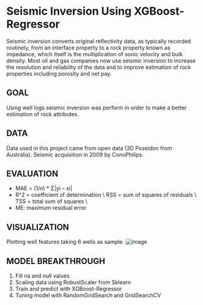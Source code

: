 # Seismic Inversion Using XGBoost-Regressor
Seismic inversion converts original reflectivity data, as typically recorded routinely, from an interface property to a rock property known as impedance, which itself is the multiplication of sonic velocity and bulk density. Most oil and gas companies now use seismic inversion to increase the resolution and reliability of the data and to improve estimation of rock properties including porosity and net pay.

GOAL
-------------------------------------------------------------------------------------------------------------------------------------
Using well logs seismic inversion was perform in order to make a better estimation of rock attributes.

DATA
-------------------------------------------------------------------------------------------------------------------------------------
Data used in this project came from open data (3D Poseidon from Australia). Seismic acquisition in 2009 by ConoPhilips.

EVALUATION
-------------------------------------------------------------------------------------------------------------------------------------
- MAE = (1/n) * Σ|yi – xi|
- R^2 = coefficient of determination \ RSS = sum of squares of residuals \ TSS = total sum of squares \
- ME: maximum residual error

VISUALIZATION
-------------------------------------------------------------------------------------------------------------------------------------
Plotting well features taking 6 wells as sample.
![image](https://user-images.githubusercontent.com/100526221/207198547-97f5a645-9dd2-4102-aa90-063051cef26f.png)

MODEL BREAKTHROUGH
-------------------------------------------------------------------------------------------------------------------------------------
1. Fill na and null values
2. Scaling data using RobustScaler from Sklearn
3. Train and predict with XGBoost-Regressor 
4. Tuning model with RandomGridSearch and GridSearchCV
